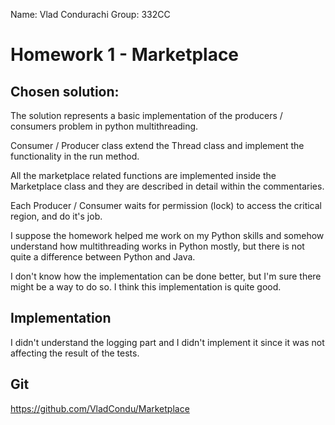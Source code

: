 Name: Vlad Condurachi
Group: 332CC

# Homework 1 - Marketplace


Chosen solution:
-

The solution represents a basic implementation of the producers / consumers problem in python multithreading.

Consumer / Producer class extend the Thread class and implement the functionality in the run method.

All the marketplace related functions are implemented inside the Marketplace class and they are described 
in detail within the commentaries.

Each Producer / Consumer waits for permission (lock) to access the critical region, and do it's job.

I suppose the homework helped me work on my Python skills and somehow understand how multithreading works in Python mostly, 
but there is not quite a difference between Python and Java.

I don't know how the implementation can be done better, but I'm sure there might be a way to do so. 
I think this implementation is quite good.


Implementation
-

I didn't understand the logging part and I didn't implement it since it was not affecting the result of the tests.

Git
-
https://github.com/VladCondu/Marketplace
